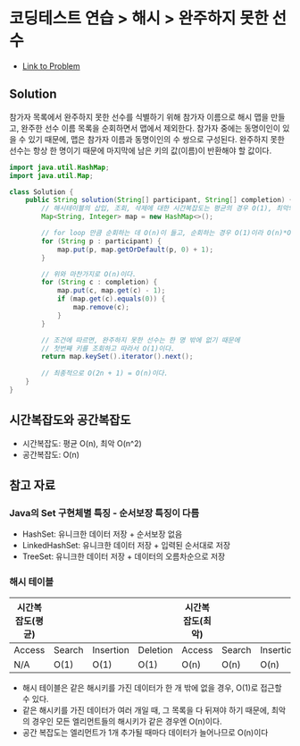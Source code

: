 # 코딩테스트 연습 > 해시 > 완주하지 못한 선수

- [Link to Problem](https://school.programmers.co.kr/learn/courses/30/lessons/42576)

## Solution
참가자 목록에서 완주하지 못한 선수를 식별하기 위해 참가자 이름으로 해시 맵을 만들고, 완주한 선수 이름 목록을 순회하면서 맵에서 제외한다. 
참가자 중에는 동명이인이 있을 수 있기 때문에, 맵은 참가자 이름과 동명이인의 수 쌍으로 구성된다. 
완주하지 못한 선수는 항상 한 명이기 때문에 마지막에 남은 키의 값(이름)이 반환해야 할 값이다.

```java
import java.util.HashMap;
import java.util.Map;

class Solution {
    public String solution(String[] participant, String[] completion) {
        // 해시테이블의 삽입, 조회, 삭제에 대한 시간복잡도는 평균의 경우 O(1), 최악의 경우 O(n)이다. 여기서는 평균의 경우만 생각한다.
        Map<String, Integer> map = new HashMap<>();

        // for loop 만큼 순회하는 데 O(n)이 들고, 순회하는 경우 O(1)이라 O(n)*O(1) = O(n) 이다.
        for (String p : participant) {
            map.put(p, map.getOrDefault(p, 0) + 1);
        }

        // 위와 마찬가지로 O(n)이다.
        for (String c : completion) {
            map.put(c, map.get(c) - 1);
            if (map.get(c).equals(0)) {
                map.remove(c);
            }
        }

        // 조건에 따르면, 완주하지 못한 선수는 한 명 밖에 없기 때문에
        // 첫번째 키를 조회하고 따라서 O(1)이다.
        return map.keySet().iterator().next();
        
        // 최종적으로 O(2n + 1) = O(n)이다. 
    }
}
```

## 시간복잡도와 공간복잡도
- 시간복잡도: 평균 O(n), 최악 O(n^2)
- 공간복잡도: O(n)

## 참고 자료

### Java의 Set 구현체별 특징 - 순서보장 특징이 다름
- HashSet: 유니크한 데이터 저장 + 순서보장 없음
- LinkedHashSet: 유니크한 데이터 저장 + 입력된 순서대로 저장
- TreeSet: 유니크한 데이터 저장 + 데이터의 오름차순으로 저장

### 해시 테이블

| 시간복잡도(평균) |        |     |          | 시간복잡도(최악) |        |           |          | 공간복잡도 |
|-----------|--------|-----|----------|-----------|--------|-----------|----------|-------|
| Access    | Search | Insertion | Deletion | Access    | Search | Insertion | Deletion |       |
| N/A       | O(1)   | O(1)      | O(1)     | O(n)      | O(n)   | O(n)      | O(n)     | O(n)  |

- 해시 테이블은 같은 해시키를 가진 데이터가 한 개 밖에 없을 경우, O(1)로 접근할 수 있다.
- 같은 해시키를 가진 데이터가 여러 개일 때, 그 목록을 다 뒤져야 하기 때문에, 최악의 경우인 모든 엘리먼트들의 해시키가 같은 경우엔 O(n)이다.
- 공간 복잡도는 엘리먼트가 1개 추가될 때마다 데이터가 늘어나므로 O(n)이다